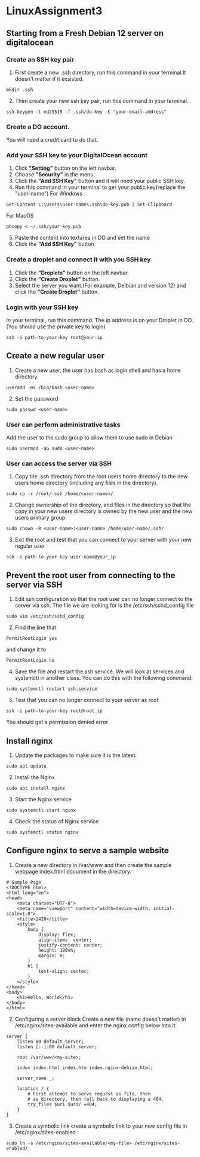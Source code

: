 # LinuxAssignment3
## Starting from a Fresh Debian 12 server on digitalocean
### Create an SSH key pair
1. First create a new .ssh directory, run this command in your terminal.It doesn't matter if it exsisted.
```
mkdir .ssh
```
2. Then create your new ssh key pair, run this command in your terminal.
```
ssh-keygen -t ed25519 -f .ssh/do-key -C "your-email-address"
```
### Create a DO account. 
You will need a credit card to do that.
### Add your SSH key to your DigitalOcean account
1. Click **"Setting"** button on the left navbar.
2. Choose **"Security"** in the menu.
3. Click the **"Add SSH Key"** button and it will need your public SSH key.
4. Run this command in your terminal to ger your public key(replace the "user-name")
For Windows
```
Get-Content C:\Users\user-name\.ssh\do-key.pub | Set-Clipboard
```
For MacOS
```
pbcopy < ~/.ssh/your-key.pub
```
5. Paste the content into textarea in DO and set the name
6. Click the **"Add SSH Key"** button
### Create a droplet and connect it with you SSH key
1. Click the **"Droplets"** button on the left navbar.
2. Click the **"Create Droplet"** button.
3. Select the server you want.(For example, Deibian and version 12) and click the **"Create Droplet"** button.
### Login with your SSH key
In your terminal, run this command. The ip address is on your Droplet in DO. (You should use the private key to login)
```
ssh -i path-to-your-key root@your-ip
```
## Create a new regular user
1. Create a new user, the user has bash as login shell and has a home directory.
```
useradd -ms /bin/bash <user-name>
```
2. Set the password
```
sudo passwd <user-name>
```
### User can perform administrative tasks
Add the user to the sudo group to allow them to use sudo in Debian
```
sudo usermod -aG sudo <user-name>
```

### User can access the server via SSH
1. Copy the .ssh directory from the root users home directory to the new users home directory (including any files in the directory).
```
sudo cp -r /root/.ssh /home/<user-name>/
```
2. Change ownership of the directory, and files in the directory so that the copy in your new users directory is owned by the new user and the new users primary group
```
sudo chown -R <user-name>:<user-name> /home/user-name/.ssh/
```
3. Exit the root and test that you can connect to your server with your new regular user
```
ssh -i path-to-your-key user-name@your_ip
```
## Prevent the root user from connecting to the server via SSH
1. Edit ssh configuration so that the root user can no longer connect to the server via ssh. The file we are looking for is the /etc/ssh/sshd_config file
```
sudo vim /etc/ssh/sshd_config
```
2. Find the line that
```
PermitRootLogin yes
```
and change it to
```
PermitRootLogin no
```
4. Save the file and restart the ssh service. We will look at services and systemctl in another class. You can do this with the following command:
```
sudo systemctl restart ssh.service
```
5. Test that you can no longer connect to your server as root
```
ssh -i path-to-your-key root@root_ip
```
You should get a permission denied error
## Install nginx
1. Update the packages to make sure it is the latest.
```
sudo apt update
```
2. Install the Nginx
```
sudo apt install nginx
```
3. Start the Nginx service
```
sudo systemctl start nginx
```
4. Check the status of Nginx service
```
sudo systemctl status nginx
```
## Configure nginx to serve a sample website
1. Create a new <my-site> directory in /var/www and then create the sample webpage index.html document in the <my-site> directory.
```
# Sample Page
<!DOCTYPE html>
<html lang="en">
<head>
    <meta charset="UTF-8">
    <meta name="viewport" content="width=device-width, initial-scale=1.0">
    <title>2420</title>
    <style>
        body {
            display: flex;
            align-items: center;
            justify-content: center;
            height: 100vh;
            margin: 0;
        }
        h1 {
            text-align: center;
        }
    </style>
</head>
<body>
    <h1>Hello, World</h1>
</body>
</html>
```
2. Configuring a server block
Create a new file <my-file> (name doesn't matter) in /etc/nginx/sites-available and enter the nginx config below into it.
```
server {
	listen 80 default_server;
	listen [::]:80 default_server;
	
	root /var/www/<my-site>;
	
	index index.html index.htm index.nginx-debian.html;
	
	server_name _;
	
	location / {
		# First attempt to serve request as file, then
		# as directory, then fall back to displaying a 404.
		try_files $uri $uri/ =404;
	}
}
```
3. Create a symbolic link
create a symbolic link to your new config file in /etc/nginx/sites-enabled
```
sudo ln -s /etc/nginx/sites-available/<my-file> /etc/nginx/sites-enabled/
```
